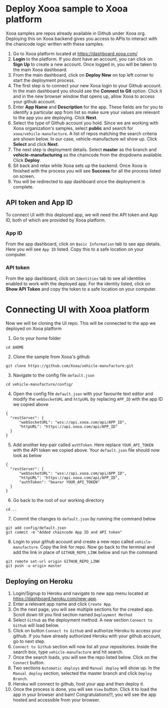 # Deploy Xooa sample to Xooa platform
Xooa samples are repos already available in Github under Xooa org. Deploying this on Xooa backend gives you access to APIs to interact with the chanicode logic written with these samples. 

1. Go to Xooa platform located at <https://dashboard.xooa.com/>
2. **Login** to the platform. If you dont have an account, you can click on **Sign Up** to create a new account. Once logged in, you will be taken to the main Xooa dashboard. 
3. From the main dashboard, click on **Deploy New** on top left corner to start the deployment process.
3. The first step is to connect your new Xooa login to your Github account. In the main dashboard you should see the **Connect to Git** option. Click it and in the new browser window that opens up, allow Xooa to access your github account.
4. Enter **App Name** and **Description** for the app. These fields are for you to identify a particular app from list so make sure your values are relevant to the app you are deploying. Click **Next**.
5. Select the type of Github account you hold. Since we are working with Xooa organization's samples, select **public** and search for `xooa/vehicle-manufacture`. A list of repos matching the search criteria are shown below. In our case, vehicle-manufacture wil show up. Click **Select** and click **Next**.
6. The next step is deployment details. Select **master** as the branch and **vehicle-manufacturing** as the chaincode from the dropdowns available. Click **Deploy**.
7. Sit back and relax while Xooa sets up the backend. Once Xooa is finished with the process you will see **Success** for all the process listed on screen.
8. You will be redirected to app dashboard once the deployment is complete.

## API token and App ID
To connect UI with this deployed app, we will need the API token and App ID, both of which are provided by Xooa platform.

### App ID
From the app dashboard, click on `Basic Information` tab to see app details. Here you will see `App ID` listed. Copy this to a safe location on your computer.

### API token
From the app dashboard, click on `Identities` tab to see all identities enabled to work with the deployed app. For the identity listed, click on **Show API Token** and copy the token to a safe location on your computer.

# Connecting UI with Xooa platform
Now we will be cloning the UI repo. This will be connected to the app we deployed on Xooa platform


1. Go to your home folder
```
cd $HOME
```
2. Clone the sample from Xooa's github
```
git clone https://github.com/Xooa/vehicle-manufacture.git
```
3. Navigate to the config file `default.json`
```
cd vehicle-manufacture/config/
```
4. Open the config file `default.json` with your favourite text editor and modify the `webSocketURL` and `httpURL` by replacing `APP_ID` with the app ID we copied above
```
{
  "restServer": {
      "webSocketURL": "wss://api.xooa.com/api/APP_ID",
      "httpURL": "https://api.xooa.com/api/APP_ID"
  }
}
```
5. Add another key-pair called `authToken`. Here replace `YOUR_API_TOKEN` with the API token we copied above. Your `default.json` file should now look as below
```
{
  "restServer": {
      "webSocketURL": "wss://api.xooa.com/api/APP_ID",
      "httpURL": "https://api.xooa.com/api/APP_ID",
      "authToken": "bearer YOUR_API_TOKEN"  
  }
}
```
6. Go back to the root of our working directory
```
cd ..
```
7. Commit the changes to `default.json` by running the command below
```
git add config/default.json
git commit -m "Added chaincode App ID and API token"
```
8. Login to your github account and create a new repo called `vehicle-manufacture`. Copy the link for repo. Now go back to the terminal and add the link in place of `GITHUB_REPO_LINK` below and run the command
```
git remote set-url origin GITHUB_REPO_LINK
git push -u origin master
```

## Deploying on Heroku

1. Login/Signup to Heroku and navigate to new app menu located at <https://dashboard.heroku.com/new-app>.
2. Enter a relevant app name and click `Create App`.
3. On the next page, you will see multiple sections for the created app. Scroll down till you find section named `Deployment Method`
4. Select `Github` as the deployment method. A new section `Connect to Github` will load below.
5. Click on button `Connect to Github` and authorize Heroku to access your github. If you have already authorized Heroku with your github account, go to next step.
6. `Connect to Github` section will now list all your repositories. Inside the search box, type `vehicle-manufacture` and hit search.
7. Once the search loads, you will see the repo listed below. Click on the `Connect` button.
8. Two sections `Automatic deploys` and `Manual deploy` will show up. In the `Manual deploy` section, selected the master branch and click `Deploy Branch`.
9. Heroku will connect to github, host your app and then deploy it.
10. Once the process is done, you will see `View` button. Click it to load the app in your browser and bam! Congratulations!!!, you will see the app hosted and accessible from your browser.
